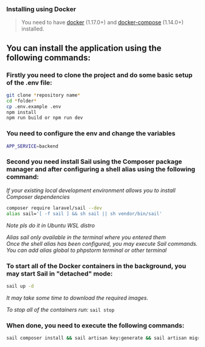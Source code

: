 ### Installing using Docker

> You need to have [docker](http://www.docker.com) (1.17.0+) and
> [docker-compose](https://docs.docker.com/compose/install/) (1.14.0+) installed.

## You can install the application using the following commands:

### Firstly you need to clone the project and do some basic setup of the .env file:

```sh
git clone *repository name*
cd *folder*
cp .env.example .env
npm install
npm run build or npm run dev
```

### You need to configure the env and change the variables

```sh
APP_SERVICE=backend
```

### Second you need install Sail using the Composer package manager and after configuring a shell alias using the following command:

_If your existing local development environment allows you to install Composer dependencies_

```sh
composer require laravel/sail --dev
alias sail='[ -f sail ] && sh sail || sh vendor/bin/sail'
```

*Note pls do it in Ubuntu WSL distro*

_Alias sail only available in the terminal where you entered them_
<br>
_Once the shell alias has been configured, you may execute Sail commands._
<br>
_You can add alias global to phpstorm terminal or other terminal_

### To start all of the Docker containers in the background, you may start Sail in "detached" mode:

```sh
sail up -d
```

_It may take some time to download the required images._

_To stop all of the containers run:_ `sail stop`


### When done, you need to execute the following commands:

```sh
sail composer install && sail artisan key:generate && sail artisan migrate && sail artisan storage:link && sail artisan db:seed
```

